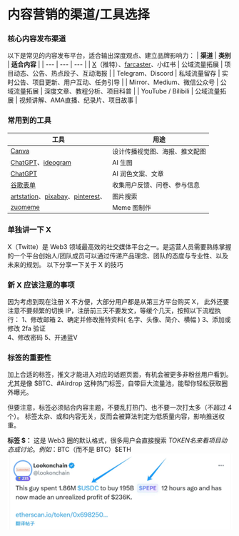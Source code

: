 
 # 内容营销的渠道/工具选择

 ### 核心内容发布渠道

 以下是常见的内容发布平台，适合输出深度观点、建立品牌影响力：
 | **渠道** | **类别** | **适合内容** |
| --- | --- | --- |
| [X](https://x.com/)（推特）、[farcaster](https://farcaster.xyz/)、小红书 | 公域流量拓展 | 项目动态、公告、热点段子、互动海报 |
| Telegram、Discord | 私域流量留存 | 实时公告、项目更新、用户互动、任务引导 |
| Mirror、Medium、微信公众号 | 公域流量拓展 | 深度文章、教程分析、项目科普 |
| YouTube / Bilibili | 公域流量拓展 | 视频讲解、AMA直播、纪录片、项目故事 |

### 常用到的工具

| **工具** | **用途** |
| --- | --- |
| [Canva](https://www.canva.cn/) | 设计传播视觉图、海报、推文配图 |
| [ChatGPT](https://chatgpt.com/)、[ideogram](https://ideogram.ai/) | AI 生图 |
| [ChatGPT](https://chatgpt.com/) | AI 润色文案、文章 |
| [谷歌表单](https://docs.google.com/forms/u/0/create?hl=zh-cn) | 收集用户反馈、问卷、参与信息 |
| [artstation](https://www.artstation.com/)、[pixabay](https://pixabay.com/zh/)、[pinterest](https://www.pinterest.com/)、 | 图片搜索 |
| [zuomeme](https://www.zuomeme.com/) | Meme 图制作 |

### 单独讲一下 X

X（Twitte）是 Web3 领域最高效的社交媒体平台之一。是运营人员需要熟练掌握的一个平台创始人/团队成员可以通过传递产品理念、团队的态度与专业性、以及未来的规划。
以下分享一下关于 X 的技巧

### 新 X 应该注意的事项

因为考虑到现在注册 X 不方便，大部分用户都是从第三方平台购买 X，
此外还要注意不要频繁的切换 IP，注册前三天不要发文，等缓个几天，按照以下流程执行：
1、修改邮箱
2、确定并修改推特资料( 名字、头像、简介、横幅  )
3、添加或修改 2fa 验证  
4、修改密码
5、开通蓝V

### 标签的重要性

加上合适的标签，推文才能进入对应的话题页面，有机会被更多非粉丝用户看到。
尤其是像 $BTC、#Airdrop 这种热门标签，自带巨大流量池，能帮你轻松获取圈外曝光。

但要注意，标签必须贴合内容主题，不要乱打热门、也不要一次打太多（不超过 4 个）。
标签太杂、或和内容无关，反而会被算法判定为低质量内容，影响推送权重。

**标签 $：**
这是 Web3 圈的默认格式，很多用户会直接搜索 $TOKEN 名来看项目动态或讨论。
例如：$BTC（而不是 BTC）$ETH
![](../img/img21.png)